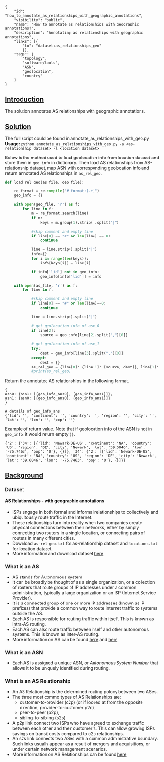 ~~~
{
    "id": "how_to_annotate_as_relationships_with_geographic_annotations",
    "visibility": "public",
    "name": "How to annotate as relationships with geographic annotations?",
    "description": "Annotating as relationships with geographic annotations",
    "links": [{
        "to": "dataset:as_relationships_geo"
        }],
    "tags": [
        "topology",
        "software/tools",
        "ASN",
        "geolocation",
        "country"
    ]
}
~~~
## **<ins> Introduction </ins>**
The solution annotates AS relationships with geographic annotations.

## **<ins> Solution </ins>**

The full script could be found in annotate_as_relationships_with_geo.py \
**Usage:** `python annotate_as_relationships_with_geo.py -a <as-relationship dataset> -l <location dataset>`

Below is the method used to load geolocation info from location dataset and store them in `geo_info` in dictionary. Then load AS relationships from AS-relationship dataset, map ASN with corresponding geolocation info and return annotated AS relationships in `as_rel_geo`.   
~~~python
def load_rel_geo(as_file, geo_file):

    re_format = re.compile("# format:(.+)")
    geo_info = {}

    with open(geo_file, 'r') as f:
        for line in f:
            m = re_format.search(line)
            if m:
                keys = m.group(1).strip().split("|")

            #skip comment and empty line
            if line[0] == "#" or len(line) == 0:
                continue

            line = line.strip().split("|")
            info={}
            for i in range(len(keys)):
                info[keys[i]] = line[i]

            if info['lid'] not in geo_info:
                geo_info[info['lid']] = info

    with open(as_file, 'r') as f:
        for line in f:

            #skip comment and empty line
            if line[0] == "#" or len(line)==0:
                continue
            
            line = line.strip().split("|")

            # get geolocation info of asn_0
            if line[2]: 
                source = geo_info[line[2].split(",")[0]]
            
            # get geolocation info of asn_1
            try:
                dest = geo_info[line[3].split(",")[0]]
            except:
                dest = {}
            as_rel_geo = {line[0]: {line[1]: [source, dest]}, line[1]: {line[0]: [source, dest]}}
            #print(as_rel_geo) 
~~~

Return the annotated AS relationships in the following format.
~~~
{
asn0: {asn1: [{geo_info_ans0}, {geo_info_ans1}]},
asn1: {asn0: [{geo_info_ans0}, {geo_info_ans1}]}
}

# details of geo_info_ans
{'lid': '', 'continent': '', 'country': '', 'region': '', 'city': '', 'lat': '', 'lon': '', 'pop': ''}
~~~

Example of return value. Note that if geolocation info of the ASN is not in `geo_info`, it would return empty `{}`.
~~~
{'2': {'34': [{'lid': 'Newark-DE-US', 'continent': 'NA', 'country': 'US', 'region': 'DE', 'city': 'Newark', 'lat': '39.6046', 'lon': '-75.7463', 'pop': '0'}, {}]}, '34': {'2': [{'lid': 'Newark-DE-US', 'continent': 'NA', 'country': 'US', 'region': 'DE', 'city': 'Newark', 'lat': '39.6046', 'lon': '-75.7463', 'pop': '0'}, {}]}}
~~~
 
##  **<ins> Background </ins>**

### Dataset ###
#### AS Relationships - with geographic annotations
- ISPs engage in both formal and informal relationships to collectively and ubiquitously route traffic in the Internet. 
- These relationships turn into reality when two companies create physical connections between their networks, either by simply connecting two routers in a single location, or connecting pairs of routers in many different cities. 
- Download `as-rel-geo.txt` for as-relationship dataset and `locations.txt` for location dataset.
- More information and download dataset [here](https://www.caida.org/data/as-relationships-geo/)

### What is an AS

- AS stands for Autonomous system
- It can be broadly be thought of as a single organization, or a collection of routers that route groups of IP addresses under a common administration, typically a large organization or an ISP (Internet Service Provider).
- It is a connected group of one or more IP addresses (known as IP prefixes) that provide a common way to route internet traffic to systems outside the AS.
- Each AS is responsible for routing traffic within itself. This is known as intra-AS routing.
- Each AS can also route traffic between itself and other autonomous systems. This is known as inter-AS routing.
- More information on AS can be found [here]( https://www.cs.rutgers.edu/~pxk/352/notes/autonomous_systems.html) and [here](https://www.caida.org/publications/presentations/2016/as_intro_topology_wind/as_intro_topology_wind.pdf)

### What is an ASN

- Each AS is assigned a unique ASN, or *Autonomous System Number* that allows it to be uniquely identified during routing.

### What is an AS Relationship

- An AS Relationship is the determined routing polocy between two ASes.
- The three most commo types of AS Relationships are:
  - customer-to-provider (c2p) (or if looked at from the opposite direction,  provider-to-customer p2c),
  - peer-to-peer (p2p),
  - sibling-to-sibling (s2s)
- A p2p link connect two ISPs who have agreed to exchange traffic between each other and their customer's. This can allow growing ISPs savings on transit costs compared to c2p relationships.
- An s2s link connects two ASes with a common administrative boundary. Such links usually appear as a result of mergers and acquisitions, or under certain network management scenarios.
- More information on AS Relationships can be found [here](https://www.caida.org/data/as-relationships/)



